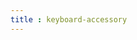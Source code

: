 ```yaml
---
title : keyboard-accessory
---
```


<!-- ## keyboard-accessory -->

<!-- UTSCOMJSON.keyboard-accessory.name -->

<!-- UTSCOMJSON.keyboard-accessory.description -->

<!-- UTSCOMJSON.keyboard-accessory.compatibility -->

<!-- UTSCOMJSON.keyboard-accessory.attribute -->

<!-- UTSCOMJSON.keyboard-accessory.event -->

<!-- UTSCOMJSON.keyboard-accessory.component_type -->

<!-- UTSCOMJSON.keyboard-accessory.children -->

<!-- UTSCOMJSON.keyboard-accessory.example -->

<!-- UTSCOMJSON.keyboard-accessory.reference -->
